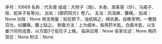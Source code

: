 序号：10669
名称：代灸膏
组成：大附子（炮）、木香、吴茱萸（炒）、马蔺子、桂、蛇床子各等分。
出处：《御药院方》卷八。
主治：风湿痹，腰痛。
加减：None
功效：None
用法用量：贴在脐下，油纸隔之，绵衣裹。自晚至明，一敷胜百壮。如腰痛，腰上贴之。
制备方法：上为细末，每用药半匙，白面半匙，以生姜汁同煎成膏，以方圆3寸纸花子上摊。
临床应用：None
各家论述：None
用药禁忌：None
附注：None
